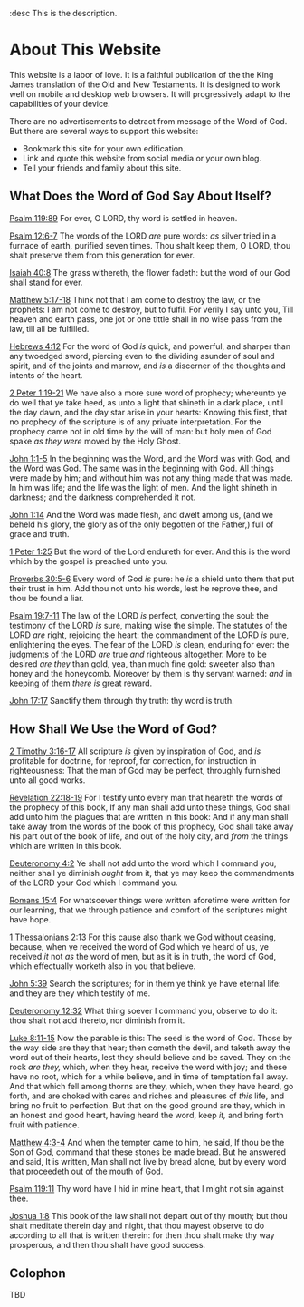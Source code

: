 :desc This is the description.
# About This Website

This website is a labor of love. It is a faithful publication of the the King James translation 
of the Old and New Testaments. It is designed to work well on mobile and desktop web browsers. It
will progressively adapt to the capabilities of your device.

There are no advertisements to detract from message of the Word of God. But there are several 
ways to support this website:
* Bookmark this site for your own edification.
* Link and quote this website from social media or your own blog.
* Tell your friends and family about this site. 

## What Does the Word of God Say About Itself?

[Psalm 119:89](https://kingjames.bible/Psalms-119#89) For ever, O LORD, thy word is settled 
in heaven.

[Psalm 12:6-7](https://kingjames.bible/Psalms-12#6) The words of the LORD _are_ pure words: _as_ silver
tried in a furnace of earth, purified seven times. Thou shalt keep them, O LORD, thou shalt preserve
them from this generation for ever.

[Isaiah 40:8](https://kingjames.bible/Isaiah-40#8) The grass withereth, the flower fadeth: but the
word of our God shall stand for ever.

[Matthew 5:17-18](https://kingjames.bible/Matthew-5#17) Think not that I am come to destroy the
law, or the prophets: I am not come to destroy, but to fulfil. For verily I say unto you, Till
heaven and earth pass, one jot or one tittle shall in no wise pass from the law, till all be
fulfilled.

[Hebrews 4:12](https://kingjames.bible/Hebrews-4#12) For the word of God _is_ quick, and powerful,
and sharper than any twoedged sword, piercing even to the dividing asunder of soul and spirit, and
of the joints and marrow, and _is_ a discerner of the thoughts and intents of the heart.

[2 Peter 1:19-21](https://kingjames.bible/II-Peter-1#19) We have also a more sure word of prophecy;
whereunto ye do well that ye take heed, as unto a light that shineth in a dark place, until the day
dawn, and the day star arise in your hearts: Knowing this first, that no prophecy of the scripture 
is of any private interpretation. For the prophecy came not in old time by the will of man: but
holy men of God spake _as they were_ moved by the Holy Ghost.

[John 1:1-5](https://kingjames.bible/John-1#1) In the beginning was the Word, and the Word was
with God, and the Word was God. The same was in the beginning with God. All things were made by
him; and without him was not any thing made that was made. In him was life; and the life was the
light of men. And the light shineth in darkness; and the darkness comprehended it not.

[John 1:14](https://kingjames.bible/John-1#14) And the Word was made flesh, and dwelt among us,
(and we beheld his glory, the glory as of the only begotten of the Father,) full of grace and
truth.

[1 Peter 1:25](https://kingjames.bible/I-Peter-1#25)  But the word of the Lord endureth for ever.
And this is the word which by the gospel is preached unto you.

[Proverbs 30:5-6](https://kingjames.bible/Proverbs-30#5) Every word of God _is_ pure: he _is_ a
shield unto them that put their trust in him. Add thou not unto his words, lest he reprove thee,
and thou be found a liar.

[Psalm 19:7-11](https://kingjames.bible/Psalms-19#7) The law of the LORD _is_ perfect, converting
the soul: the testimony of the LORD _is_ sure, making wise the simple. The statutes of the LORD _are_
right, rejoicing the heart: the commandment of the LORD _is_ pure, enlightening the eyes. The fear of
the LORD _is_ clean, enduring for ever: the judgments of the LORD _are_ true _and_ righteous altogether.
More to be desired _are they_ than gold, yea, than much fine gold: sweeter also than honey and the
honeycomb. Moreover by them is thy servant warned: _and_ in keeping of them _there is_ great reward.

[John 17:17](https://kingjames.bible/John-17#17) Sanctify them through thy truth: thy word is
truth.

## How Shall We Use the Word of God?

[2 Timothy 3:16-17](https://kingjames.bible/II-Timothy-3#16) All scripture _is_ given by inspiration
of God, and _is_ profitable for doctrine, for reproof, for correction, for instruction in
righteousness: That the man of God may be perfect, throughly furnished unto all good works.

[Revelation 22:18-19](https://kingjames.bible/Revelation-22#18) For I testify unto every man that
heareth the words of the prophecy of this book, If any man shall add unto these things, God shall
add unto him the plagues that are written in this book: And if any man shall take away from the words
of the book of this prophecy, God shall take away his part out of the book of life, and out of the
holy city, and _from_ the things which are written in this book.

[Deuteronomy 4:2](https://kingjames.bible/Deuteronomy-4#2) Ye shall not add unto the word which I
command you, neither shall ye diminish _ought_ from it, that ye may keep the commandments of the LORD
your God which I command you.

[Romans 15:4](https://kingjames.bible/Romans-15#4) For whatsoever things were written aforetime were
written for our learning, that we through patience and comfort of the scriptures might have hope.

[1 Thessalonians 2:13](https://kingjames.bible/I-Thessalonians-2#13) For this cause also thank we
God without ceasing, because, when ye received the word of God which ye heard of us, ye received _it_
not _as_ the word of men, but as it is in truth, the word of God, which effectually worketh also in
you that believe.

[John 5:39](https://kingjames.bible/John-5#39) Search the scriptures; for in them ye think ye have
eternal life: and they are they which testify of me.

[Deuteronomy 12:32](https://kingjames.bible/Deuteronomy-12#32) What thing soever I command you,
observe to do it: thou shalt not add thereto, nor diminish from it.

[Luke 8:11-15](https://kingjames.bible/Luke-8#11) Now the parable is this: The seed is the word of
God. Those by the way side are they that hear; then cometh the devil, and taketh away the word out
of their hearts, lest they should believe and be saved. They on the rock _are they,_ which, when they
hear, receive the word with joy; and these have no root, which for a while believe, and in time of
temptation fall away. And that which fell among thorns are they, which, when they have heard, go
forth, and are choked with cares and riches and pleasures of _this_ life, and bring no fruit to
perfection. But that on the good ground are they, which in an honest and good heart, having heard
the word, keep _it,_ and bring forth fruit with patience.

[Matthew 4:3-4](https://kingjames.bible/Matthew-4#3) And when the tempter came to him, he said, If
thou be the Son of God, command that these stones be made bread. But he answered and said, It is
written, Man shall not live by bread alone, but by every word that proceedeth out of the mouth of
God.

[Psalm 119:11](https://kingjames.bible/Psalms-119#11) Thy word have I hid in mine heart, that I 
might not sin against thee.

[Joshua 1:8](https://kingjames.bible/Joshua-1#8) This book of the law shall not depart out of thy
mouth; but thou shalt meditate therein day and night, that thou mayest observe to do according to
all that is written therein: for then thou shalt make thy way prosperous, and then thou shalt have
good success.

## Colophon

TBD
